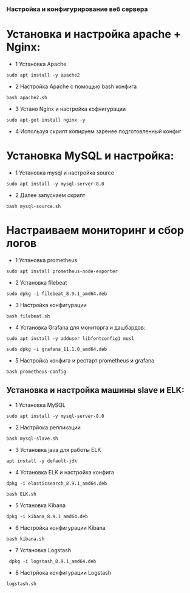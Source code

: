 ### Настройка и конфигурирование веб сервера
# Установка и настройка apache + Nginx:
-  1 Установка Apache
```
sudo apt install -y apache2
```
-  2 Настройка Apache с помощью bash конфига
```
bash apache2.sh
```
- 3 Устано Nginx и настройка кофнигурации
```
sudo apt-get install nginx -y
```
- 4 Используя скрипт копируем заренее подготовленный конфиг
# Установка MySQL и настройка:

- 1	Установка mysql и настройка source
```
sudo apt install -y mysql-server-8.0
```
- 2 Далее запускаем скрипт
```
bash mysql-source.sh
```
# Настраиваем мониторинг и сбор логов

- 1 Установка prometheus
```
sudo apt install prometheus-node-exporter
```
- 2 Установка filebeat
```
sudo dpkg -i filebeat_8.9.1_amd64.deb
```
- 3 Настройка конфигурации
```
bash filebeat.sh
```
- 4 Установка Grafana для мониторга и дашбардов:
```
sudo apt install -y adduser libfontconfig1 musl
```
```
sudo dpkg -i grafana_11.1.0_amd64.deb
```

- 5 Настройка конфига и рестарт prometheus и grafana 
```
bash prometheus-config
```

## Установка и настройка машины slave и ELK:
- 1 Установка MySQL
```
sudo apt install -y mysql-server-8.0
```
- 2 Настрйока репликации 
```
bash mysql-slave.sh
```
- 3 Установка java для работы ELK
```
apt install -y default-jdk
```
- 4 Установка ELK и настройка конфига
```
dpkg -i elasticsearch_8.9.1_amd64.deb
```
```
bash ELK.sh
```
- 5 Установка Kibana
```
dpkg -i kibana_8.9.1_amd64.deb
```
- 6 Настройка конфигурации Kibana
```
bash kibana.sh
```
- 7 Установка Logstash
```
 dpkg -i logstash_8.9.1_amd64.deb
```
- 8 Настрйока конфигурации Logstash
```
logstash.sh
```
